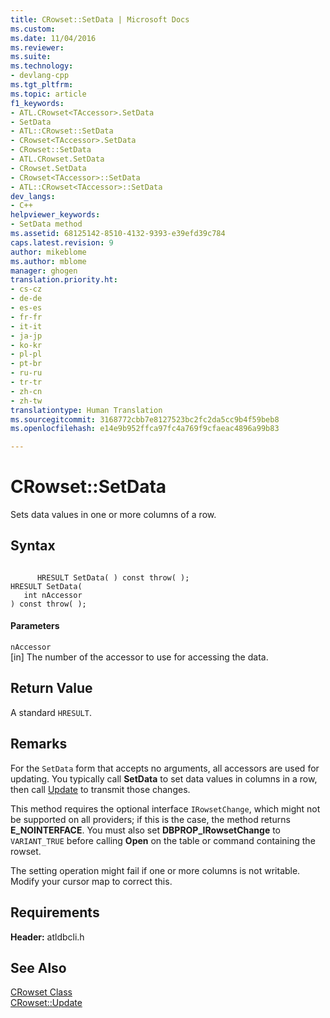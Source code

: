 ```yaml
---
title: CRowset::SetData | Microsoft Docs
ms.custom: 
ms.date: 11/04/2016
ms.reviewer: 
ms.suite: 
ms.technology:
- devlang-cpp
ms.tgt_pltfrm: 
ms.topic: article
f1_keywords:
- ATL.CRowset<TAccessor>.SetData
- SetData
- ATL::CRowset::SetData
- CRowset<TAccessor>.SetData
- CRowset::SetData
- ATL.CRowset.SetData
- CRowset.SetData
- CRowset<TAccessor>::SetData
- ATL::CRowset<TAccessor>::SetData
dev_langs:
- C++
helpviewer_keywords:
- SetData method
ms.assetid: 68125142-8510-4132-9393-e39efd39c784
caps.latest.revision: 9
author: mikeblome
ms.author: mblome
manager: ghogen
translation.priority.ht:
- cs-cz
- de-de
- es-es
- fr-fr
- it-it
- ja-jp
- ko-kr
- pl-pl
- pt-br
- ru-ru
- tr-tr
- zh-cn
- zh-tw
translationtype: Human Translation
ms.sourcegitcommit: 3168772cbb7e8127523bc2fc2da5cc9b4f59beb8
ms.openlocfilehash: e14e9b952ffca97fc4a769f9cfaeac4896a99b83

---
```

# CRowset::SetData
Sets data values in one or more columns of a row.  
  
## Syntax  
  
```  
  
      HRESULT SetData( ) const throw( );   
HRESULT SetData(  
   int nAccessor   
) const throw( );  
```  
  
#### Parameters  
 `nAccessor`  
 [in] The number of the accessor to use for accessing the data.  
  
## Return Value  
 A standard `HRESULT`.  
  
## Remarks  
 For the `SetData` form that accepts no arguments, all accessors are used for updating. You typically call **SetData** to set data values in columns in a row, then call [Update](../../data/oledb/crowset-update.md) to transmit those changes.  
  
 This method requires the optional interface `IRowsetChange`, which might not be supported on all providers; if this is the case, the method returns **E_NOINTERFACE**. You must also set **DBPROP_IRowsetChange** to `VARIANT_TRUE` before calling **Open** on the table or command containing the rowset.  
  
 The setting operation might fail if one or more columns is not writable. Modify your cursor map to correct this.  
  
## Requirements  
 **Header:** atldbcli.h  
  
## See Also  
 [CRowset Class](../../data/oledb/crowset-class.md)   
 [CRowset::Update](../../data/oledb/crowset-update.md)


<!--HONumber=Jan17_HO2-->


